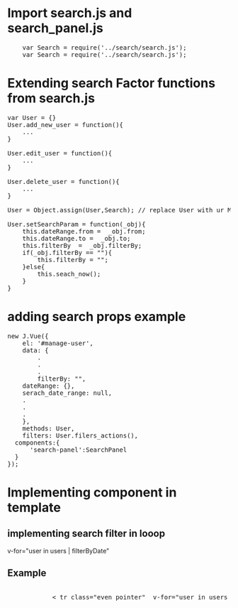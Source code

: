 # Import search.js and search_panel.js
<pre>
	var Search = require('../search/search.js');
 	var Search = require('../search/search.js');
</pre>

# Extending search Factor functions from search.js
<pre>
var User = {}
User.add_new_user = function(){
	...
}

User.edit_user = function(){
	...
}

User.delete_user = function(){
	...
}

User = Object.assign(User,Search); // replace User with ur Module name

User.setSearchParam = function(_obj){
    this.dateRange.from =  _obj.from;
    this.dateRange.to =  _obj.to;
    this.filterBy  =  _obj.filterBy;
    if(_obj.filterBy == ""){
        this.filterBy = "";
    }else{
        this.seach_now();
    }
}
</pre>

# adding search props example
<pre>
new J.Vue({
	el: '#manage-user',
	data: {
		.
		.
		.
		filterBy: "",
    dateRange: {},
    serach_date_range: null,
    .
    .
    .
	},
	methods: User,
 	filters: User.filers_actions(),
  components:{
      'search-panel':SearchPanel
  }
});
</pre>

# Implementing component in template
<search-panel :set_search_param="setSearchParam"></search-panel>
## implementing search filter in looop 
v-for="user in users | filterByDate"

## Example
<pre>

			&#60; tr class="even pointer"  v-for="user in users | filterByDate" &#62;
				
</pre>
